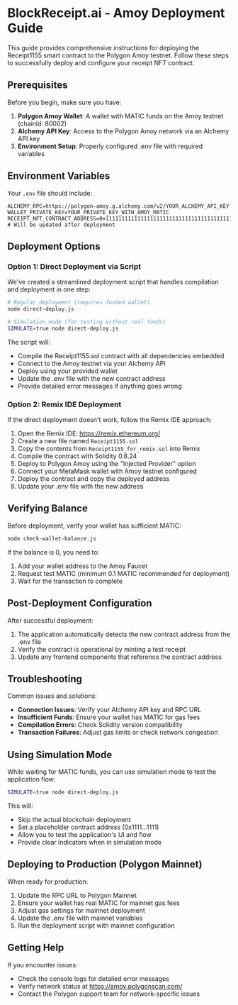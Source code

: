 # BlockReceipt.ai - Amoy Deployment Guide

This guide provides comprehensive instructions for deploying the Receipt1155 smart contract to the Polygon Amoy testnet. Follow these steps to successfully deploy and configure your receipt NFT contract.

## Prerequisites

Before you begin, make sure you have:

1. **Polygon Amoy Wallet**: A wallet with MATIC funds on the Amoy testnet (chainId: 80002)
2. **Alchemy API Key**: Access to the Polygon Amoy network via an Alchemy API key
3. **Environment Setup**: Properly configured .env file with required variables

## Environment Variables

Your `.env` file should include:

```
ALCHEMY_RPC=https://polygon-amoy.g.alchemy.com/v2/YOUR_ALCHEMY_API_KEY
WALLET_PRIVATE_KEY=YOUR_PRIVATE_KEY_WITH_AMOY_MATIC
RECEIPT_NFT_CONTRACT_ADDRESS=0x1111111111111111111111111111111111111111  # Will be updated after deployment
```

## Deployment Options

### Option 1: Direct Deployment via Script

We've created a streamlined deployment script that handles compilation and deployment in one step:

```bash
# Regular deployment (requires funded wallet)
node direct-deploy.js

# Simulation mode (for testing without real funds)
SIMULATE=true node direct-deploy.js
```

The script will:
- Compile the Receipt1155.sol contract with all dependencies embedded
- Connect to the Amoy testnet via your Alchemy API
- Deploy using your provided wallet
- Update the .env file with the new contract address
- Provide detailed error messages if anything goes wrong

### Option 2: Remix IDE Deployment

If the direct deployment doesn't work, follow the Remix IDE approach:

1. Open the Remix IDE: https://remix.ethereum.org/
2. Create a new file named `Receipt1155.sol`
3. Copy the contents from `Receipt1155_for_remix.sol` into Remix
4. Compile the contract with Solidity 0.8.24
5. Deploy to Polygon Amoy using the "Injected Provider" option
6. Connect your MetaMask wallet with Amoy testnet configured
7. Deploy the contract and copy the deployed address
8. Update your .env file with the new address

## Verifying Balance

Before deployment, verify your wallet has sufficient MATIC:

```bash
node check-wallet-balance.js
```

If the balance is 0, you need to:
1. Add your wallet address to the Amoy Faucet
2. Request test MATIC (minimum 0.1 MATIC recommended for deployment)
3. Wait for the transaction to complete

## Post-Deployment Configuration

After successful deployment:

1. The application automatically detects the new contract address from the .env file
2. Verify the contract is operational by minting a test receipt
3. Update any frontend components that reference the contract address

## Troubleshooting

Common issues and solutions:

- **Connection Issues**: Verify your Alchemy API key and RPC URL
- **Insufficient Funds**: Ensure your wallet has MATIC for gas fees
- **Compilation Errors**: Check Solidity version compatibility
- **Transaction Failures**: Adjust gas limits or check network congestion

## Using Simulation Mode

While waiting for MATIC funds, you can use simulation mode to test the application flow:

```bash
SIMULATE=true node direct-deploy.js
```

This will:
- Skip the actual blockchain deployment
- Set a placeholder contract address (0x1111...1111)
- Allow you to test the application's UI and flow
- Provide clear indicators when in simulation mode

## Deploying to Production (Polygon Mainnet)

When ready for production:

1. Update the RPC URL to Polygon Mainnet
2. Ensure your wallet has real MATIC for mainnet gas fees
3. Adjust gas settings for mainnet deployment
4. Update the .env file with mainnet variables
5. Run the deployment script with mainnet configuration

## Getting Help

If you encounter issues:
- Check the console logs for detailed error messages
- Verify network status at https://amoy.polygonscan.com/
- Contact the Polygon support team for network-specific issues